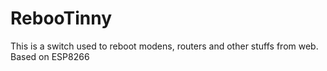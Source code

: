 # RebooTinny
This is a switch used to reboot modens, routers and other stuffs from web. Based on ESP8266
